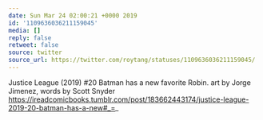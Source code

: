 ```yaml
---
date: Sun Mar 24 02:00:21 +0000 2019
id: '1109636036211159045'
media: []
reply: false
retweet: false
source: twitter
source_url: https://twitter.com/roytang/statuses/1109636036211159045/
---
```


Justice League (2019) #20 Batman has a new favorite Robin. art by Jorge Jimenez, words by Scott Snyder https://ireadcomicbooks.tumblr.com/post/183662443174/justice-league-2019-20-batman-has-a-new#_=_